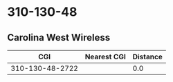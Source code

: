 # 310-130-48
## Carolina West Wireless


| CGI | Nearest CGI | Distance |
|-----|-------------|----------|
| 310-130-48-2722 |  | 0.0 |
